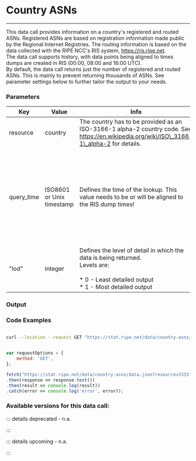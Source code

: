 # Country ASNs
------------

This data call provides information on a country's registered and routed ASNs. Registered ASNs are based on registration information made public by the Regional Internet Registries. The routing information is based on the data collected with the RIPE NCC's RIS system, https://ris.ripe.net.  
The data call supports history, with data points being aligned to times dumps are created in RIS (00:00, 08:00 and 16:00 UTC).  
By default, the data call returns just the number of registered and routed ASNs. This is mainly to prevent returning thousands of ASNs. See parameter settings below to further tailor the output to your needs.  
  
<RestRepl baseUrl="https://stat.ripe.net/data/country-asns/data.json" method="GET" :searchParams="{ resource:'nl'}"/>

### Parameters

| Key | Value | Info | Required |
| --- | --- | --- | --- |
| resource | country | The country has to be provided as an ISO-3166-1 alpha-2 country code. See https://en.wikipedia.org/wiki/ISO\_3166-1\_alpha-2 for details. | Yes |
| query_time | ISO8601 or Unix timestamp | Defines the time of the lookup. This value needs to be or will be aligned to the RIS dump times! | No - by default it will return the latest available data point (either 00:00, 08:00 or 16:00 UTC) |
| "lod" | integer | Defines the level of detail in which the data is being returned.  <br>Levels are:<br><br>* 0 - Least detailed output<br>* 1 - Most detailed output | NO - default: 0 |

### Output
### Code Examples
<CodeGroup>
<CodeGroupItem title="cURL">

```bash

curl --location --request GET "https://stat.ripe.net/data/country-asns/data.json?resource=nl"


```

</CodeGroupItem>

<CodeGroupItem title="JS">

```js

var requestOptions = {
	method: 'GET',
};

fetch("https://stat.ripe.net/data/country-asns/data.json?resource=3333", requestOptions)
.then(response => response.text())
.then(result => console.log(result))
.catch(error => console.log('error', error));


```

</CodeGroupItem>
</CodeGroup>

### Available versions for this data call:

::: details deprecated - n.a.

:::

::: details upcoming - n.a.

:::